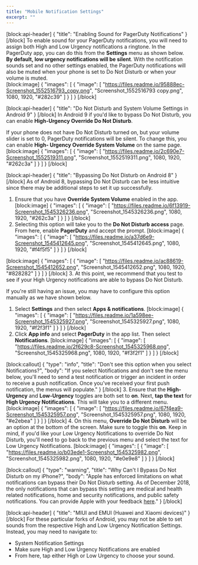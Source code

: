 ```yaml
---
title: "Mobile Notification Settings"
excerpt: ""
---
```

[block:api-header]
{
  "title": "Enabling Sound for PagerDuty Notifications"
}
[/block]
To enable sound for your PagerDuty notifications, you will need to assign both High and Low Urgency notifications a ringtone. In the PagerDuty app, you can do this from the **Settings** menu as shown below. **By default, low urgency notifications will be silent**. With the notification sounds set and no other settings enabled, the PagerDuty notifications will also be muted when your phone is set to Do Not Disturb or when your volume is muted.  
[block:image]
{
  "images": [
    {
      "image": [
        "https://files.readme.io/95888ec-Screenshot_1552516793_copy.png",
        "Screenshot_1552516793 copy.png",
        1080,
        1920,
        "#282c39"
      ]
    }
  ]
}
[/block]

[block:api-header]
{
  "title": "Do Not Disturb and System Volume Settings in Android 9"
}
[/block]
In Android 9 if you'd like to bypass Do Not Disturb, you can enable **High-Urgency Override Do Not Disturb**. 

If your phone does not have Do Not Disturb turned on, but your volume slider is set to 0, PagerDuty notifications will be silent. To change this, you can enable **High- Urgency Override System Volume** on the same page. 
[block:image]
{
  "images": [
    {
      "image": [
        "https://files.readme.io/2c690e7-Screenshot_1552519311.png",
        "Screenshot_1552519311.png",
        1080,
        1920,
        "#262c3a"
      ]
    }
  ]
}
[/block]

[block:api-header]
{
  "title": "Bypassing Do Not Disturb on Android 8"
}
[/block]
As of Android 8, bypassing Do Not Disturb can be less intuitive since there may be additional steps to set it up successfully. 

1. Ensure that you have **Override System Volume** enabled in the app. 
[block:image]
{
  "images": [
    {
      "image": [
        "https://files.readme.io/6f13919-Screenshot_1545326236.png",
        "Screenshot_1545326236.png",
        1080,
        1920,
        "#262c3a"
      ]
    }
  ]
}
[/block]
2. Selecting this option will take you to the **Do Not Disturb access** page. From here, enable **PagerDuty** and accept the prompt. 
[block:image]
{
  "images": [
    {
      "image": [
        "https://files.readme.io/a37d6e9-Screenshot_1545412645.png",
        "Screenshot_1545412645.png",
        1080,
        1920,
        "#f4f5f5"
      ]
    }
  ]
}
[/block]

[block:image]
{
  "images": [
    {
      "image": [
        "https://files.readme.io/ac88619-Screenshot_1545412652.png",
        "Screenshot_1545412652.png",
        1080,
        1920,
        "#828282"
      ]
    }
  ]
}
[/block]
3. At this point, we recommend that you test to see if your High Urgency notifications are able to bypass Do Not Disturb. 

If you're still having an issue, you may have to configure this option manually as we have shown below. 

1. Select **Settings** and then select **Apps & notifications**.
[block:image]
{
  "images": [
    {
      "image": [
        "https://files.readme.io/1a598ee-Screenshot_1545325927.png",
        "Screenshot_1545325927.png",
        1080,
        1920,
        "#f2f3f1"
      ]
    }
  ]
}
[/block]
2. Click **App info** and select **PagerDuty** in the app list. Then select **Notifications**.
[block:image]
{
  "images": [
    {
      "image": [
        "https://files.readme.io/2f629c8-Screenshot_1545325968.png",
        "Screenshot_1545325968.png",
        1080,
        1920,
        "#f3f2f1"
      ]
    }
  ]
}
[/block]

[block:callout]
{
  "type": "info",
  "title": "Don't see this option when you select Notifications?",
  "body": "If you select Notifications and don't see the menu below, you'll need to send a test notification or trigger an incident in order to receive a push notification. Once you've received your first push notification, the menus will populate."
}
[/block]
3. Ensure that the **High-Urgency** and **Low-Urgency** toggles are both set to **on**. Next, **tap the text** for **High Urgency Notifications**. This will take you to a different menu. 
[block:image]
{
  "images": [
    {
      "image": [
        "https://files.readme.io/67f4ea9-Screenshot_1545325957.png",
        "Screenshot_1545325957.png",
        1080,
        1920,
        "#e2ebea"
      ]
    }
  ]
}
[/block]
4. On this menu, **Override Do Not Disturb** will be an option at the bottom of the screen. Make sure to toggle this **on**. Keep in mind, if you'd like your Low Urgency Notifications to override Do Not Disturb, you'll need to go back to the previous menu and select the text for Low Urgency Notifications. 
[block:image]
{
  "images": [
    {
      "image": [
        "https://files.readme.io/b03ede1-Screenshot_1545325982.png",
        "Screenshot_1545325982.png",
        1080,
        1920,
        "#e0e9e8"
      ]
    }
  ]
}
[/block]

[block:callout]
{
  "type": "warning",
  "title": "Why Can't I Bypass Do Not Disturb on my iPhone?",
  "body": "Apple has enforced limitations on what notifications can bypass their Do Not Disturb setting. As of December 2018, the only notifications that can bypass this setting are medical and health related notifications, home and security notifications, and public safety notifications. You can  provide Apple with your feedback [here](https://www.apple.com/feedback/iphone.html)."
}
[/block]

[block:api-header]
{
  "title": "MIUI and EMUI (Huawei and Xiaomi devices)"
}
[/block]
For these particular forks of Android, you may not be able to set sounds from the respective High and Low Urgency Notification Settings. Instead, you may need to navigate to:
- System Notification Settings
- Make sure High and Low Urgency Notifications are enabled
- From here, tap either High or Low Urgency to choose your sound.